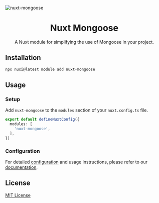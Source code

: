 ![nuxt-mongoose](https://raw.githubusercontent.com/arashsheyda/nuxt-mongoose/main/docs/public/cover.jpg)

<div align="center">
  <h1>Nuxt Mongoose</h1>

  A Nuxt module for simplifying the use of Mongoose in your project.
</div>


## Installation

```bash
npx nuxi@latest module add nuxt-mongoose
```

## Usage

### Setup

Add `nuxt-mongoose` to the `modules` section of your `nuxt.config.ts` file.

```ts
export default defineNuxtConfig({
  modules: [
    'nuxt-mongoose',
  ],
})
```

### Configuration

For detailed [configuration](https://nuxt-mongoose.nuxt.space/docs/getting-started/configuration) and usage instructions, please refer to our [documentation](https://nuxt-mongoose.nuxt.space/).

## License

[MIT License](./LICENSE)
